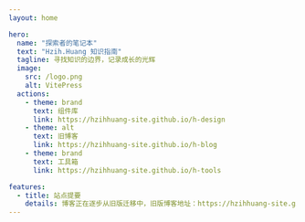 ```yaml
---
layout: home

hero:
  name: "探索者的笔记本"
  text: "Hzih.Huang 知识指南"
  tagline: 寻找知识的边界，记录成长的光辉
  image:
    src: /logo.png
    alt: VitePress
  actions:
    - theme: brand
      text: 组件库
      link: https://hzihhuang-site.github.io/h-design
    - theme: alt
      text: 旧博客
      link: https://hzihhuang-site.github.io/h-blog
    - theme: brand
      text: 工具箱
      link: https://hzihhuang-site.github.io/h-tools

features:
  - title: 站点提要
    details: 博客正在逐步从旧版迁移中，旧版博客地址：https://hzihhuang-site.github.io/h-blog。
---
```

